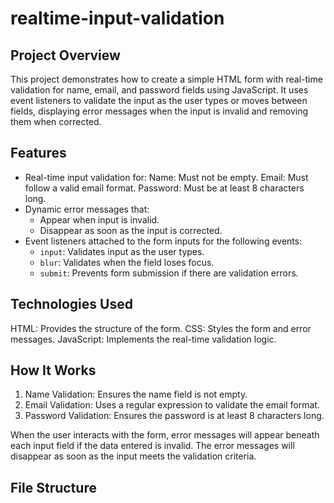 # realtime-input-validation


## Project Overview
This project demonstrates how to create a simple HTML form with real-time validation for name, email, and password fields using JavaScript. It uses event listeners to validate the input as the user types or moves between fields, displaying error messages when the input is invalid and removing them when corrected.

## Features
- Real-time input validation for:
  Name: Must not be empty.
  Email: Must follow a valid email format.
  Password: Must be at least 8 characters long.
- Dynamic error messages that:
  - Appear when input is invalid.
  - Disappear as soon as the input is corrected.
- Event listeners attached to the form inputs for the following events:
  - `input`: Validates input as the user types.
  - `blur`: Validates when the field loses focus.
  - `submit`: Prevents form submission if there are validation errors.

## Technologies Used
HTML: Provides the structure of the form.
CSS: Styles the form and error messages.
JavaScript: Implements the real-time validation logic.

## How It Works
1. Name Validation: Ensures the name field is not empty.
2. Email Validation: Uses a regular expression to validate the email format.
3. Password Validation: Ensures the password is at least 8 characters long.

When the user interacts with the form, error messages will appear beneath each input field if the data entered is invalid. The error messages will disappear as soon as the input meets the validation criteria.

## File Structure
